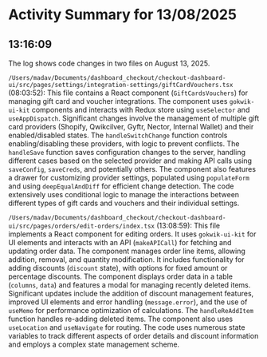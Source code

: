 # Activity Summary for 13/08/2025

## 13:16:09
The log shows code changes in two files on August 13, 2025.

`/Users/madav/Documents/dashboard_checkout/checkout-dashboard-ui/src/pages/settings/integration-settings/giftCardVouchers.tsx` (08:03:52): This file contains a React component (`GiftCardsVouchers`) for managing gift card and voucher integrations.  The component uses `gokwik-ui-kit` components and interacts with Redux store using `useSelector` and `useAppDispatch`. Significant changes involve the management of multiple gift card providers (Shopify, Qwikcilver, Gyftr, Nector, Internal Wallet) and their enabled/disabled states.  The `handleSwitchChange` function controls enabling/disabling these providers, with logic to prevent conflicts. The `handleSave` function saves configuration changes to the server, handling different cases based on the selected provider and making API calls using `saveConfig`, `saveCreds`, and potentially others.  The component also features a drawer for customizing provider settings, populated using `populateForm` and using `deepEqualAndDiff` for efficient change detection. The code extensively uses conditional logic to manage the interactions between different types of gift cards and vouchers and their individual settings.


`/Users/madav/Documents/dashboard_checkout/checkout-dashboard-ui/src/pages/orders/edit-orders/index.tsx` (13:08:59): This file implements a React component for editing orders. It uses `gokwik-ui-kit` for UI elements and interacts with an API (`makeAPICall`) for fetching and updating order data.  The component manages order line items, allowing addition, removal, and quantity modification.  It includes functionality for adding discounts (`discount` state), with options for fixed amount or percentage discounts.  The component displays order data in a table (`columns`, `data`) and features a modal for managing recently deleted items.  Significant updates include the addition of discount management features, improved UI elements and error handling (`message.error`), and the use of `useMemo` for performance optimization of calculations. The `handleReAddItem` function handles re-adding deleted items.  The component also uses `useLocation` and `useNavigate` for routing. The code uses numerous state variables to track different aspects of order details and discount information and employs a complex state management scheme.
